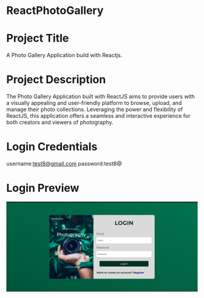 # ReactPhotoGallery
# Project Title
A Photo Gallery Application build with Reactjs.
# Project Description
The Photo Gallery Application built with ReactJS aims to provide users with a visually appealing and user-friendly platform to browse, upload, and manage their photo collections. Leveraging the power and flexibility of ReactJS, this application offers a seamless and interactive experience for both creators and viewers of photography.

# Login Credentials
  username:test8@gmail.com
  password:test8@

# Login Preview
   ![alt text]( https://github.com/Sumitkandari/ReactPhotoGallery/blob/main/Login.png)
      
